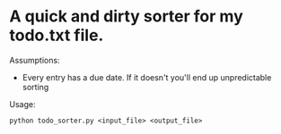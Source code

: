 # A quick and dirty sorter for my todo.txt file. 

Assumptions:
* Every entry has a due date. If it doesn't you'll end up unpredictable sorting

Usage:

    python todo_sorter.py <input_file> <output_file>